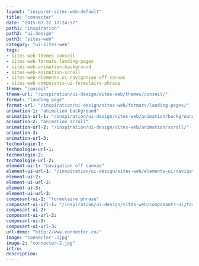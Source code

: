 ```yaml
---
layout: "inspirer-sites-web-default"
title: "connecter"
date: "2015-07-22 17:24:57"
path1: "inspiration"
path2: "ui-design"
path3: "sites-web"
category: "ui-sites-web"
tags:
- sites-web-themes-conseil
- sites-web-formats-landing-pages
- sites-web-animation-background
- sites-web-animation-scroll
- sites-web-elements-ui-navigation-off-canvas
- sites-web-composants-ui-formulaire-phrase
theme: "conseil"
theme-url: "/inspiration/ui-design/sites-web/themes/conseil/"
format: "landing page"
format-url: "/inspiration/ui-design/sites-web/formats/landing-pages/"
animation-1: "animation background"
animation-url-1: "/inspiration/ui-design/sites-web/animation/background/"
animation-2: "animation scroll"
animation-url-2: "/inspiration/ui-design/sites-web/animation/scroll/"
animation-3:
animation-url-3:
technologie-1:
technologie-url-1:
technologie-2:
technologie-url-2:
element-ui-1: "navigation off canvas"
element-ui-url-1: "/inspiration/ui-design/sites-web/elements-ui/navigation-off-canvas/"
element-ui-2:
element-ui-url-2:
element-ui-3:
element-ui-url-3:
composant-ui-1: "formulaire phrase"
composant-ui-url-1: "/inspiration/ui-design/sites-web/composants-ui/formulaire-phrase/"
composant-ui-2:
composant-ui-url-2:
composant-ui-3:
composant-ui-url-3:
url-demo: "http://www.connecter.co/"
image: "connecter-.1jpg"
image-2: "connecter-2.jpg"
intro:
description:
---
```

